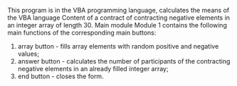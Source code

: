 ﻿This program is in the VBA programming language,
calculates the means of the VBA language Content of a contract of contracting negative elements
in an integer array of length 30.
Main module Module 1 contains the following main functions of the corresponding main buttons:
1) array button - fills array elements with random positive and negative values;
2) answer button - calculates the number of participants of the contracting negative elements
in an already filled integer array;
3) end button - closes the form.